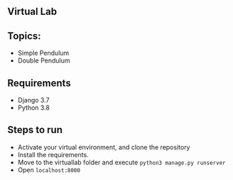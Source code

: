 ## Virtual Lab

## Topics:
 * Simple Pendulum
 * Double Pendulum


## Requirements
* Django 3.7
* Python 3.8

## Steps to run
* Activate your virtual environment, and clone the repository
* Install the requirements.
* Move to the virtuallab folder and execute `python3 manage.py runserver`
* Open `localhost:8000`